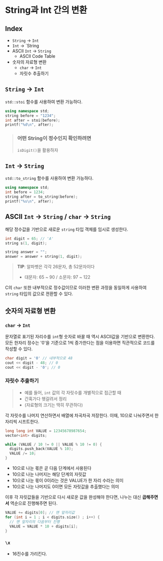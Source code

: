 # String과 Int 간의 변환

## Index
- `String` → `Int`
- `Int` → `String
- ASCII `Int` → `String`
  - ASCII Code Table
- 숫자의 자료형 변환
  - `char` → `Int`
  - 자릿수 추출하기

## `String` → `Int`
`std::stoi` 함수를 사용하여 변환 가능하다.

```cpp
using namespace std;
string before = "1234";
int after = stoi(before);
printf("%d\n", after);
```

> ### 어떤 String이 정수인지 확인하려면
> `isDigit()`을 활용하자

## `Int` → `String`
`std::to_string` 함수를 사용하여 변환 가능하다.

```cpp
using namespace std;
int before = 1234;
string after = to_string(before);
printf("%s\n", after);
```

## ASCII `Int` → `String` / `char` → `String`
해당 정수값을 기반으로 새로운 `string` 타입 객체를 임시로 생성한다.

```cpp
int digit = 65; // 'A'
string s(1, digit);

string answer = "";
answer = answer + string(1, digit);
```

> **TIP**: 알파벳은 각각 26문자, 총 52문자이다
> - 대문자: 65 ~ 90 / 소문자: 97 ~ 122

C의 `char` 또한 내부적으로 정수값이므로 이러한 변환 과정을 동일하게 사용하여 `string` 타입의 값으로 젼환할 수 있다.

## 숫자의 자료형 변환

### `char` → `Int`
문자열로 표기된 자리수를 `int`형 숫자로 바꿀 때 역시 ASCII값을 기반으로 변환한다. 모든 한자리 정수는 '0'을 기준으로 1씩 증가한다는 점을 이용하면 직관적으로 코드를 작성할 수 있다.

```cpp
char digit = '0' // 내부적으로 48
cout << digit - 48; // 0
cout << digit - '0'; // 0
```

### 자릿수 추출하기

> - 예를 들어, `int` 값의 각 자릿수를 개별적으로 접근할 때
> - 간혹가다 헷갈려서 정리
> - (자료형의 크기는 딱히 무관하다)

각 자릿수를 나머지 연산하면서 배열에 차곡차곡 저장한다. 이때, 10으로 나눠주면서 한 자리씩 시프트한다.

```cpp
long long int VALUE = 12345678987654;
vector<int> digits;

while (VALUE / 10 != 0 || VALUE % 10 != 0) {
  digits.push_back(VALUE % 10);
  VALUE /= 10;
}
```

- 10으로 나눈 몫은 곧 다음 단계에서 사용된다
- 10으로 나눈 나머지는 해당 단계의 자릿값
- 10으로 나눈 몫이 0이라는 것은 VALUE가 한 자리 수라는 의미
- 10으로 나눈 나머지도 0이면 모든 자릿값을 추출했다는 의미

이후 각 자릿값들을 기반으로 다시 새로운 값을 완성해야 한다면, 나누는 대신 **곱해주면서** 역순으로 진행해주면 된다.

```cpp
VALUE += digits[0]; // 맨 앞자리값
for (int i = 1 ; i < digits.size() ; i++) {
  // 맨 앞자리의 다음부터 진행
  VALUE = VALUE * 10 + digits[i];
}
```

### `\x`
- 16진수를 가리킨다.
